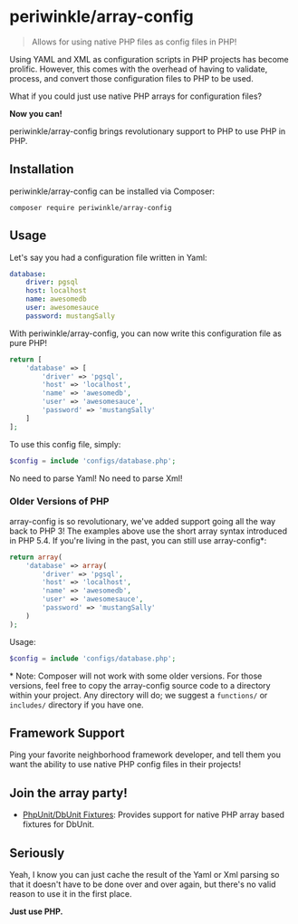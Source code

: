 # periwinkle/array-config

> Allows for using native PHP files as config files in PHP!

Using YAML and XML as configuration scripts in PHP projects has become prolific. However, this comes with the overhead of having to validate, process, and convert
those configuration files to PHP to be used.

What if you could just use native PHP arrays for configuration files?

**Now you can!**

periwinkle/array-config brings revolutionary support to PHP to use PHP in PHP.

## Installation

periwinkle/array-config can be installed via Composer:

```
composer require periwinkle/array-config
```

## Usage

Let's say you had a configuration file written in Yaml:

```yaml
database:
	driver: pgsql
	host: localhost
	name: awesomedb
	user: awesomesauce
	password: mustangSally
```

With periwinkle/array-config, you can now write this configuration file as pure PHP!

```php
return [
    'database' => [
        'driver' => 'pgsql',
        'host' => 'localhost',
        'name' => 'awesomedb',
        'user' => 'awesomesauce',
        'password' => 'mustangSally'
    ]
];
```

To use this config file, simply:

```php
$config = include 'configs/database.php';
```

No need to parse Yaml! No need to parse Xml!

### Older Versions of PHP

array-config is so revolutionary, we've added support going all the way back to PHP 3!
The examples above use the short array syntax introduced in PHP 5.4. If you're living in
the past, you can still use array-config*:

```php
return array(
    'database' => array(
        'driver' => 'pgsql',
        'host' => 'localhost',
        'name' => 'awesomedb',
        'user' => 'awesomesauce',
        'password' => 'mustangSally'
    )
);
```
Usage:

```php
$config = include 'configs/database.php';
```

\* Note: Composer will not work with some older versions. For those versions, feel free
to copy the array-config source code to a directory within your project. Any directory
will do; we suggest a `functions/` or `includes/` directory if you have one.

## Framework Support

Ping your favorite neighborhood framework developer, and tell them you want the
ability to use native PHP config files in their projects!

## Join the array party!

- [PhpUnit/DbUnit Fixtures](https://github.com/mrkrstphr/dbunit-fixture-arrays): Provides
support for native PHP array based fixtures for DbUnit.

## Seriously

Yeah, I know you can just cache the result of the Yaml or Xml parsing so that it
doesn't have to be done over and over again, but there's no valid reason to use
it in the first place.

**Just use PHP.**
